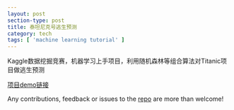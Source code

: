 ```yaml
---
layout: post
section-type: post
title: 泰坦尼克号逃生预测
category: tech
tags: [ 'machine learning tutorial' ]
---
```


Kaggle数据挖掘竞赛，机器学习上手项目，利用随机森林等组合算法对Titanic项目做逃生预测

<a href="https://zjuguquan.github.io/homepage/Titanic.html#Titanic">项目demo链接</a>

Any contributions, feedback or issues to the <a href="https://github.com/PanosSakkos/personal-jekyll-theme" target="\_blank">repo</a> are more than welcome!
